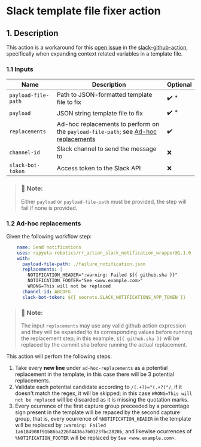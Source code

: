 Slack template file fixer action
================================

## 1. Description

This action is a workaround for this [open issue](https://github.com/slackapi/slack-github-action/issues/84) in the [slack-github-action](https://github.com/slackapi/slack-github-action), specifically when expanding context related variables in a template file.

### 1.1 Inputs

|Name|Description|Optional
-|-|-
`payload-file-path`|Path to JSON-formatted template file to fix|:heavy_check_mark: *
`payload`|JSON string template file to fix|:heavy_check_mark: *
`replacements`|Ad-hoc replacements to perform on the `payload-file-path`; see [Ad-hoc replacements](#12-ad-hoc-replacements)|:heavy_check_mark:
`channel-id`|Slack channel to send the message to|:x:
`slack-bot-token`|Access token to the Slack API|:x:

> ### :memo: **Note:**
> Either `payload` or `payload-file-path` must be provided, the step will fail if none is provided.

### 1.2 Ad-hoc replacements

Given the following workflow step:

``` yaml
    name: Send notifications
    uses: rapyuta-robotics/rr_action_slack_notification_wrapper@1.1.0
    with:
      payload-file-path: ./failure_notification.json
      replacements: |
        NOTIFICATION_HEADER=":warning: Failed ${{ github.sha }}"
        NOTIFICATION_FOOTER="See <www.example.com>"
        WRONG=This will not be replaced
      channel-id: ABCDFG
      slack-bot-token: ${{ secrets.SLACK_NOTIFICATIONS_APP_TOKEN }}

```

> ### :memo: **Note:**
> The input `replacements` may use any valid github action expression and they will be expanded to its corresponding values before running the replacement step; in this example, `${{ github.sha }}`
> will be replaced by the commit sha before running the actual replacement.

This action will perfom the following steps:

1. Take every **new line** under `ad-hoc-replacements` as a potential replacement in the template, in this case there will be 3 potential replacements.
2. Validate each potential candidate according to `/(.+?)="(.+?)"/`, if it doesn't match the regex, it will be skipped; in this case `WRONG=This will not be replaced` will be discarded as it is missing the quotation marks.
3. Every ocurrence of the first capture group preceeded by a percentage sign present in the template will be repaced by the second capture group, that is, every ocurrence of `%NOTIFICATION_HEADER` in the template will be replaced by `:warning: Failed 1a6184908f91b86ba226f4436a7b0323fbc2820b`, and likewise ocurrences of `%NOTIFICATION_FOOTER` will be replaced by `See <www.example.com>`.
